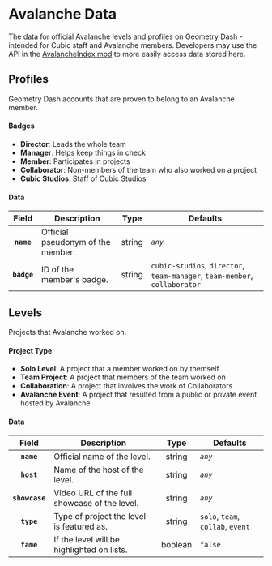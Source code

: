 # Avalanche Data
The data for official Avalanche levels and profiles on Geometry Dash - intended for Cubic staff and Avalanche members. Developers may use the API in the [AvalancheIndex mod](https://www.github.com/CubicCommunity/AvalancheIndex/) to more easily access data stored here.

## Profiles
Geometry Dash accounts that are proven to belong to an Avalanche member.

#### Badges
- **Director**: Leads the whole team
- **Manager**: Helps keep things in check
- **Member**: Participates in projects
- **Collaborator**: Non-members of the team who also worked on a project
- **Cubic Studios**: Staff of Cubic Studios

#### Data
| Field             | Description                                       | Type              | Defaults                                                                      |
|:-----------------:|---------------------------------------------------|:-----------------:|-------------------------------------------------------------------------------|
| **`name`**        | Official pseudonym of the member.                 | string            | *`any`*                                                                       |
| **`badge`**       | ID of the member's badge.                         | string            | `cubic-studios`, `director`, `team-manager`, `team-member`, `collaborator`    |

## Levels
Projects that Avalanche worked on.

#### Project Type
- **Solo Level**: A project that a member worked on by themself
- **Team Project**: A project that members of the team worked on
- **Collaboration**: A project that involves the work of Collaborators
- **Avalanche Event**: A project that resulted from a public or private event hosted by Avalanche

#### Data
| Field             | Description                                       | Type              | Defaults                                                                      |
|:-----------------:|---------------------------------------------------|:-----------------:|-------------------------------------------------------------------------------|
| **`name`**        | Official name of the level.                       | string            | *`any`*                                                                       |
| **`host`**        | Name of the host of the level.                    | string            | *`any`*                                                                       |
| **`showcase`**    | Video URL of the full showcase of the level.      | string            | *`any`*                                                                       |
| **`type`**        | Type of project the level is featured as.         | string            | `solo`, `team`, `collab`, `event`                                             |
| **`fame`**        | If the level will be highlighted on lists.        | boolean           | `false `                                                                      |